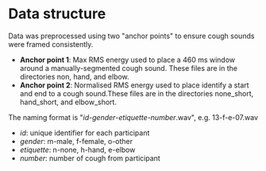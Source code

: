 # Data structure

Data was preprocessed using two "anchor points" to ensure cough sounds were framed consistently.
* **Anchor point 1**: Max RMS energy used to place a 460 ms window around a manually-segmented cough sound. These files are in the directories non, hand, and elbow. 
* **Anchor point 2**: Normalised RMS energy used to place identify a start and end to a cough sound.These files are in the directories none_short, hand_short, and elbow_short.

The naming format is "*id*-*gender*-*etiquette*-*number*.wav", e.g. 13-f-e-07.wav
* *id*: unique identifier for each participant
* *gender*: m-male, f-female, o-other
* *etiquette*: n-none, h-hand, e-elbow
* *number*: number of cough from participant
